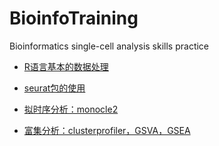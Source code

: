 # BioinfoTraining

Bioinformatics single-cell analysis skills practice

+ [R语言基本的数据处理](https://github.com/singleron-RD/BioinfoTraining/blob/main/Practice_R.ipynb)
  
+ [seurat包的使用](https://github.com/singleron-RD/BioinfoTraining/blob/main/sc_analysis.ipynb)

+ [拟时序分析：monocle2](https://github.com/singleron-RD/BioinfoTraining/blob/main/Trajectory_analysis.ipynb)
  
+ [富集分析：clusterprofiler，GSVA，GSEA](https://github.com/singleron-RD/BioinfoTraining/blob/main/Enrichment_analysis.ipynb)